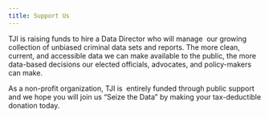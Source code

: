 ```yaml
---
title: Support Us
---
```

TJI is raising funds to hire a Data Director who will manage  our growing collection of unbiased criminal data sets and reports. The more clean, current, and accessible data we can make available to the public, the more data-based decisions our elected officials, advocates, and policy-makers can make. 

As a non-profit organization, TJI is  entirely funded through public support and we hope you will join us “Seize the Data” by making your tax-deductible donation today.
